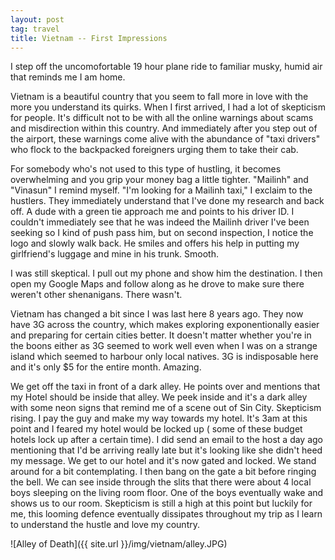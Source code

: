 ```yaml
---
layout: post
tag: travel
title: Vietnam -- First Impressions
---
```


I step off the uncomofortable 19 hour plane ride to familiar musky, humid air that reminds me I am home.

Vietnam is a beautiful country that you seem to fall more in love with the more you understand its quirks.  When I first arrived, I had a lot of skepticism for people.  It's difficult not to be with all the online warnings about scams and misdirection within this country.  And immediately after you step out of the airport, these warnings come alive with the abundance of "taxi drivers" who flock to the backpacked foreigners urging them to take their cab.

For somebody who's not used to this type of hustling, it becomes overwhelming and you grip your money bag a little tighter.  "Mailinh" and "Vinasun" I remind myself.  "I'm looking for a Mailinh taxi," I exclaim to the hustlers.  They immediately understand that I've done my research and back off.  A dude with a green tie approach me and points to his driver ID.  I couldn't immediately see that he was indeed the Mailinh driver I've been seeking so I kind of push pass him, but on second inspection, I notice the logo and slowly walk back.  He smiles and offers his help in putting my girlfriend's luggage and mine in his trunk.  Smooth.

I was still skeptical.  I pull out my phone and show him the destination.  I then open my Google Maps and follow along as he drove to make sure there weren't other shenanigans.  There wasn't.

Vietnam has changed a bit since I was last here 8 years ago.  They now have 3G across the country, which makes exploring exponentionally easier and preparing for certain cities better.  It doesn't matter whether you're in the boons either as 3G seemed to work well even when I was on a strange island which seemed to harbour only local natives.  3G is indisposable here and it's only $5 for the entire month.  Amazing.

We get off the taxi in front of a dark alley.  He points over and mentions that my Hotel should be inside that alley.  We peek inside and it's a dark alley with some neon signs that remind me of a scene out of Sin City.  Skepticism rising.  I pay the guy and make my way towards my hotel.  It's 3am at this point and I feared my hotel would be locked up ( some of these budget hotels lock up after a certain time).  I did send an email to the host a day ago mentioning that I'd be arriving really late but it's looking like she didn't heed my message.  We get to our hotel and it's now gated and locked.  We stand around for a bit contemplating.  I then bang on the gate a bit before ringing the bell.  We can see inside through the slits that there were about 4 local boys sleeping on the living room floor.  One of the boys eventually wake and shows us to our room.  Skepticism is still a high at this point but luckily for me, this looming defence eventually dissipates throughout my trip as I learn to understand the hustle and love my country.

![Alley of Death]({{ site.url }}/img/vietnam/alley.JPG)